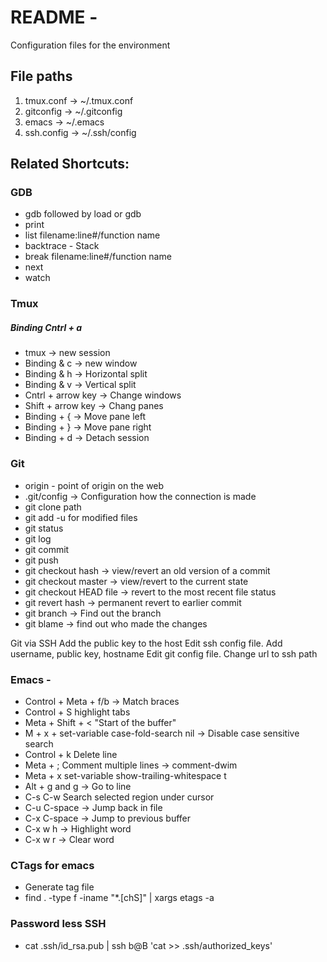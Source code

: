 # README -
Configuration files for the environment

## File paths
1. tmux.conf   -> ~/.tmux.conf
2. gitconfig   -> ~/.gitconfig
3. emacs       -> ~/.emacs
4. ssh.config  -> ~/.ssh/config

## Related Shortcuts:

### GDB
* gdb followed by load or gdb <program>
* print <variable>
* list filename:line#/function name
* backtrace - Stack
* break filename:line#/function name
* next
* watch <variable>

### Tmux
##### Binding Cntrl + a
* tmux -> new session
* Binding & c -> new window
* Binding & h -> Horizontal split
* Binding & v -> Vertical split
* Cntrl + arrow key -> Change windows
* Shift + arrow key -> Chang panes
* Binding + { -> Move pane left
* Binding + } -> Move pane right
* Binding + d -> Detach session

### Git
* origin - point of origin on the web
* .git/config -> Configuration how the connection is made
* git clone path
* git add <files> -u for modified files
* git status
* git log
* git commit
* git push
* git checkout hash -> view/revert an old version of a commit
* git checkout master -> view/revert to the current state
* git checkout HEAD file -> revert to the most recent file status
* git revert hash -> permanent revert to earlier commit
* git branch -> Find out the branch
* git blame <filename>  -> find out who made the changes

Git via SSH
    Add the public key to the host
    Edit ssh config file. Add username, public key, hostname
    Edit git config file. Change url to ssh path

### Emacs -
* Control + Meta + f/b  -> Match braces
* Control + S <TAB key> highlight tabs
* Meta + Shift + < "Start of the buffer"
* M + x + set-variable case-fold-search nil   -> Disable case sensitive search
* Control + k  Delete line
* Meta + ; Comment multiple lines -> comment-dwim
* Meta + x set-variable show-trailing-whitespace t
* Alt + g and g -> Go to line
* C-s C-w Search selected region under cursor
* C-u C-space -> Jump back in file
* C-x C-space -> Jump to previous buffer
* C-x w h -> Highlight word
* C-x w r -> Clear word

### CTags for emacs
* Generate tag file
* find . -type f -iname "*.[chS]" | xargs etags -a

### Password less SSH
* cat .ssh/id_rsa.pub | ssh b@B 'cat >> .ssh/authorized_keys'
